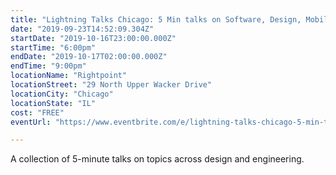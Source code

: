 ```yaml
---
title: "Lightning Talks Chicago: 5 Min talks on Software, Design, Mobile and More"
date: "2019-09-23T14:52:09.304Z"
startDate: "2019-10-16T23:00:00.000Z"
startTime: "6:00pm"
endDate: "2019-10-17T02:00:00.000Z"
endTime: "9:00pm"
locationName: "Rightpoint"
locationStreet: "29 North Upper Wacker Drive"
locationCity: "Chicago"
locationState: "IL"
cost: "FREE"
eventUrl: "https://www.eventbrite.com/e/lightning-talks-chicago-5-min-talks-on-software-design-mobile-and-more-tickets-73115760207"

---
```


A collection of 5-minute talks on topics across design and engineering.

